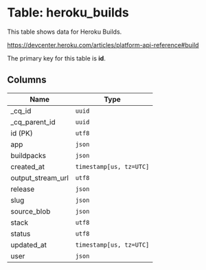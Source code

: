# Table: heroku_builds

This table shows data for Heroku Builds.

https://devcenter.heroku.com/articles/platform-api-reference#build

The primary key for this table is **id**.

## Columns

| Name          | Type          |
| ------------- | ------------- |
|_cq_id|`uuid`|
|_cq_parent_id|`uuid`|
|id (PK)|`utf8`|
|app|`json`|
|buildpacks|`json`|
|created_at|`timestamp[us, tz=UTC]`|
|output_stream_url|`utf8`|
|release|`json`|
|slug|`json`|
|source_blob|`json`|
|stack|`utf8`|
|status|`utf8`|
|updated_at|`timestamp[us, tz=UTC]`|
|user|`json`|